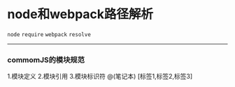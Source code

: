 node和webpack路径解析
============================
`node` `require` `webpack` `resolve`
***
### commomJS的模块规范
1.模块定义
2.模块引用
3.模块标识符
@(笔记本) [标签1,标签2,标签3]
